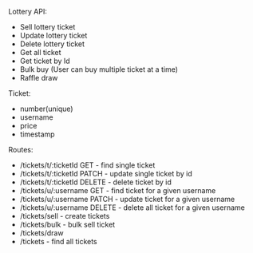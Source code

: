 Lottery API:

- Sell lottery ticket
- Update lottery ticket
- Delete lottery ticket
- Get all ticket
- Get ticket by Id
- Bulk buy (User can buy multiple ticket at a time)
- Raffle draw



Ticket:

- number(unique)
- username
- price
- timestamp



Routes:

- /tickets/t/:ticketId GET - find single ticket
- /tickets/t/:ticketId PATCH - update single ticket by id
- /tickets/t/:ticketId DELETE - delete ticket by id
- /tickets/u/:username GET - find ticket for a given username
- /tickets/u/:username PATCH - update ticket for a given username
- /tickets/u/:username DELETE - delete all ticket for a given username
- /tickets/sell -  create tickets
- /tickets/bulk - bulk sell ticket
- /tickets/draw
- /tickets - find all tickets
